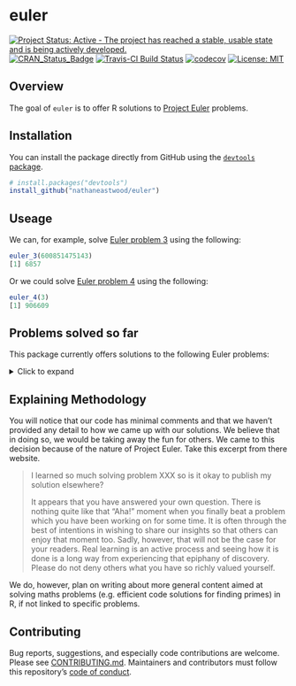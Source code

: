 <!-- README.md is generated from README.Rmd. Please edit that file -->
euler
=====

[![Project Status: Active - The project has reached a stable, usable
state and is being actively
developed.](http://www.repostatus.org/badges/latest/active.svg)](http://www.repostatus.org/#active)
[![CRAN\_Status\_Badge](http://www.r-pkg.org/badges/version/euler)](http://cran.r-project.org/package=euler)
[![Travis-CI Build
Status](https://travis-ci.org/nathaneastwood/euler.svg?branch=master)](https://travis-ci.org/nathaneastwood/euler)
[![codecov](https://codecov.io/gh/nathaneastwood/euler/branch/master/graph/badge.svg)](https://codecov.io/gh/nathaneastwood/euler)
[![License:
MIT](https://img.shields.io/badge/License-MIT-yellow.svg)](https://opensource.org/licenses/MIT)

Overview
--------

The goal of `euler` is to offer R solutions to [Project
Euler](https://projecteuler.net) problems.

Installation
------------

You can install the package directly from GitHub using the [`devtools`
package](https://github.com/r-lib/devtools).

``` r
# install.packages("devtools")
install_github("nathaneastwood/euler")
```

Useage
------

We can, for example, solve [Euler problem
3](https://projecteuler.net/problem=3) using the following:

``` r
euler_3(600851475143)
[1] 6857
```

Or we could solve [Euler problem 4](https://projecteuler.net/problem=4)
using the following:

``` r
euler_4(3)
[1] 906609
```

Problems solved so far
----------------------

This package currently offers solutions to the following Euler problems:

<details>
<summary>Click to expand</summary>

-   [Problem 1](https://projecteuler.net/problem=1)
-   [Problem 2](https://projecteuler.net/problem=2)
-   [Problem 3](https://projecteuler.net/problem=3)
-   [Problem 4](https://projecteuler.net/problem=4)
-   [Problem 5](https://projecteuler.net/problem=5)
-   [Problem 6](https://projecteuler.net/problem=6)
-   [Problem 7](https://projecteuler.net/problem=7)
-   [Problem 8](https://projecteuler.net/problem=8)
-   [Problem 9](https://projecteuler.net/problem=9)
-   [Problem 10](https://projecteuler.net/problem=10)
-   [Problem 11](https://projecteuler.net/problem=11)
-   [Problem 12](https://projecteuler.net/problem=12)
-   [Problem 13](https://projecteuler.net/problem=13)
-   [Problem 18](https://projecteuler.net/problem=18)
-   [Problem 67](https://projecteuler.net/problem=67)

</details>
<break>

Explaining Methodology
----------------------

You will notice that our code has minimal comments and that we haven’t
provided any detail to how we came up with our solutions. We believe
that in doing so, we would be taking away the fun for others. We came to
this decision because of the nature of Project Euler. Take this excerpt
from there website.

> I learned so much solving problem XXX so is it okay to publish my
> solution elsewhere?
>
> It appears that you have answered your own question. There is nothing
> quite like that “Aha!” moment when you finally beat a problem which
> you have been working on for some time. It is often through the best
> of intentions in wishing to share our insights so that others can
> enjoy that moment too. Sadly, however, that will not be the case for
> your readers. Real learning is an active process and seeing how it is
> done is a long way from experiencing that epiphany of discovery.
> Please do not deny others what you have so richly valued yourself.

We do, however, plan on writing about more general content aimed at
solving maths problems (e.g. efficient code solutions for finding
primes) in R, if not linked to specific problems.

Contributing
------------

Bug reports, suggestions, and especially code contributions are welcome.
Please see
[CONTRIBUTING.md](https://github.com/nathaneastwood/euler/blob/master/CONTRIBUTING.md).
Maintainers and contributors must follow this repository’s [code of
conduct](https://thoughtbot.com/open-source-code-of-conduct).
